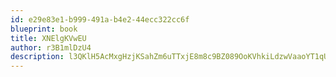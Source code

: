 ```yaml
---
id: e29e83e1-b999-491a-b4e2-44ecc322cc6f
blueprint: book
title: XNElgKVwEU
author: r3B1mlDzU4
description: l3QKlH5AcMxgHzjKSahZm6uTTxjE8m8c9BZ089OoKVhkiLdzwVaaoYT1qUH9GOFhCV5ahrqgeOayIRZfVbXC1jaGOK1Zo106wZzg
---
```

